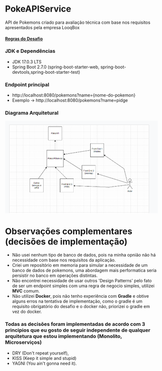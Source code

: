 # PokeAPIService
API de Pokemons criado para avaliação técnica com base nos requisitos apresentados pela empresa LooqBox

#### [Regras do Desafio](https://github.com/looqbox/looqbox-backend-challenge#readme)
 
### JDK e Dependências
* JDK 17.0.3 LTS
* Spring Boot 2.7.0 (spring-boot-starter-web, spring-boot-devtools,spring-boot-starter-test) 
 
### Endpoint principal
* http://localhost:8080/pokemons?name={nome-do-pokemon}
* Exemplo -> http://localhost:8080/pokemons?name=pidge 

### Diagrama Arquitetural
![Screenshot](DIAGRAMA-ARQUITETURAL.png)


# Observações complementares (decisões de implementação)

* Não usei nenhum tipo de banco de dados, pois na minha opnião não há necessidade com base nos requisitos da aplicação.
* Criei um repositório em memoria para simular a necessidade de um banco de dados de pokemons, uma abordagem mais performatica seria persistir no banco em operações distintas.
* Não encontrei necessidade de usar outros 'Design Patterns' pelo fato de ser um endpoint simples com uma regra de negocio simples, utilizei **MVC** comum.
* Não utilizei **Docker**, pois não tenho experiência com **Gradle** e obtive alguns erros na tentativa de implementação, como o gradle é um requisito obrigatório do desafio e o docker não, priorizei o gradle em vez do docker.


### Todas as decisões foram implementadas de acordo com 3 principios que eu gosto de seguir independente de qualquer arquitetura que estou implementando (Monolito, Microserviços)

* DRY (Don't repeat yourself), 
* KISS (Keep it simple and stupid)
* YAGNI (You ain't gonna need it).
